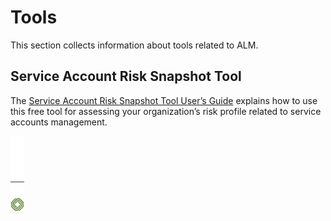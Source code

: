 ﻿[title]: # (Tools)
[tags]: # (Account Lifecycle Manager,ALM,)
[priority]: # (8000)

# Tools
 
This section collects information about tools related to ALM.

## Service Account Risk Snapshot Tool

The [Service Account Risk Snapshot Tool User’s Guide](./8400-discovery-tool/) explains how to use this free tool for assessing your organization’s risk profile related to service accounts management.

![Article End](../alm-bug.png)

  

  
